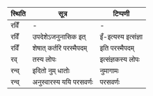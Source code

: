 | स्थिति | सूत्र | टिप्पणी |
| ----- | ------- | ------ |
| रविँ | - | - |
| रविँ | उपदेशेऽजनुनासिक इत् | इँ-इत्यस्य इत्संज्ञा |
| रविँ | शेषात् कर्तरि परस्मैपदम् | इति परस्मैपदम् |
| रव् | तस्य लोपः | इत्संज्ञकस्य लोपः |
| रन्व् | इदितो नुम् धातोः | नुमागामः |
| रन्व् | अनुस्वारस्य ययि परसवर्णः | परसवर्णः |
